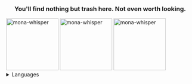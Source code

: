 <h3 align="center">You'll find nothing but trash here. Not even worth looking.</h3>
<img src="https://github.com/images/mona-whisper.gif" alt="mona-whisper" width="140" height="140"/> <img src="https://github.com/images/mona-whisper.gif" alt="mona-whisper" width="140" height="140"/> <img src="https://github.com/images/mona-whisper.gif" alt="mona-whisper" width="140" height="140"/> 
<details>
      <summary>Languages</summary>
	<h1>🇩🇪 🇬🇧 🇺🇸</h1>
</details>
